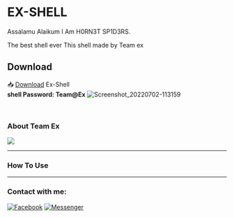 # EX-SHELL
<p>Assalamu Alaikum
I Am H0RN3T SP1D3RS.

The best shell ever
This shell made by Team ex

</p>

<h2>Download</h2>

📥 <a href="https://github.com/H0rn3t-Sp1d3rs/Ex-Shell/blob/main/ex.zip?raw=true">Download</a> Ex-Shell
<br><b>shell Password: Team@Ex</b>
![Screenshot_20220702-113159](https://user-images.githubusercontent.com/97798085/176988063-49a4fbcf-064b-49b1-a885-f33771fd5504.png)

<br>
<h3>About Team Ex</h3>
<img src="https://user-images.githubusercontent.com/97798085/176988158-1cb882ff-f475-4444-8bda-4cee1bee73a3.jpeg">
 




<hr>
<h3>How To Use</H3>

<hr>
<h3 align="left">Contact with me:</h3>
<p align="left">
<a href="https://www.facebook.com/H0rn3t.Sp1d3rs"><img title="Facebook" src="https://img.shields.io/badge/Facebook-red?style=for-the-badge&logo=facebook"></a>
<a href="https://www.facebook.com/call.me.H0rn3t.Sp1d3rs"><img title="Messenger" src="https://img.shields.io/badge/Messenger-red?style=for-the-badge&logo=messenger"></a>



